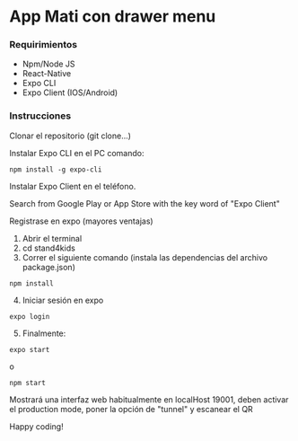 # App Mati con drawer menu

### Requirimientos
* Npm/Node JS
* React-Native
* Expo CLI
* Expo Client (IOS/Android)

### Instrucciones
<p>Clonar el repositorio (git clone...)</p> 

<p>Instalar Expo CLI en el PC comando:</p>


```
npm install -g expo-cli
```

<p>Instalar Expo Client en el teléfono.</p>
<p>Search from Google Play or App Store with the key word of "Expo Client"</p>
<p>Registrase en expo (mayores ventajas)</p>

1. Abrir el terminal
2. cd stand4kids
3. Correr el siguiente comando (instala las dependencias del archivo package.json)
```
npm install
```
4. Iniciar sesión en expo
```
expo login
```
5. Finalmente:
```
expo start
```
o
```
npm start
```
<p>Mostrará una interfaz web habitualmente en localHost 19001, deben activar el production mode, poner la opción de "tunnel" y 
escanear el QR</p>


<p>Happy coding!</p>
